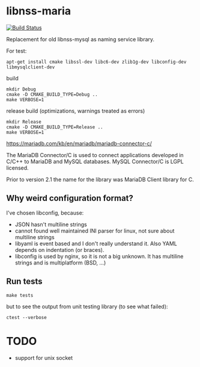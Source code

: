 # libnss-maria

[![Build Status](https://travis-ci.org/istana/libnss-maria.svg?branch=master)](https://travis-ci.org/istana/libnss-maria)

Replacement for old libnss-mysql as naming service library.


For test:

```
apt-get install cmake libssl-dev libc6-dev zlib1g-dev libconfig-dev libmysqlclient-dev
```

build

```
mkdir Debug
cmake -D CMAKE_BUILD_TYPE=Debug ..
make VERBOSE=1
```

release build (optimizations, warnings treated as errors)

```
mkdir Release
cmake -D CMAKE_BUILD_TYPE=Release ..
make VERBOSE=1
```


https://mariadb.com/kb/en/mariadb/mariadb-connector-c/

The MariaDB Connector/C is used to connect applications developed in C/C++ to MariaDB and MySQL databases. MySQL Connector/C is LGPL licensed.

Prior to version 2.1 the name for the library was MariaDB Client library for C.

## Why weird configuration format?

I've chosen libconfig, because:

- JSON hasn't multiline strings
- cannot found well maintained INI parser for linux, not sure about multiline strings
- libyaml is event based and I don't really understand it. Also YAML depends on indentation (or braces).
- libconfig is used by nginx, so it is not a big unknown. It has multiline strings and is multiplatform (BSD, ...)

## Run tests

`make tests`

but to see the output from unit testing library (to see what failed):

`ctest --verbose`

# TODO

- support for unix socket

